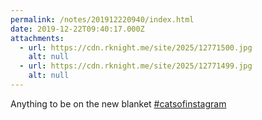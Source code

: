 ```yaml
---
permalink: /notes/201912220940/index.html
date: 2019-12-22T09:40:17.000Z
attachments:
  - url: https://cdn.rknight.me/site/2025/12771500.jpg
    alt: null
  - url: https://cdn.rknight.me/site/2025/12771499.jpg
    alt: null
---
```


Anything to be on the new blanket <a href="https://pixelfed.social/discover/tags/catsofinstagram?src=hash" title="#catsofinstagram" class="u-url hashtag" rel="external nofollow noopener">#catsofinstagram</a>
